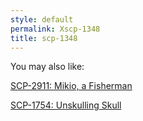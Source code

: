 ```yaml
---
style: default
permalink: Xscp-1348
title: scp-1348
---
```

You may also like:

[SCP-2911: Mikio, a Fisherman](http://scp-wiki.net/scp-2911)

[SCP-1754: Unskulling Skull](http://scp-wiki.net/scp-1754)
